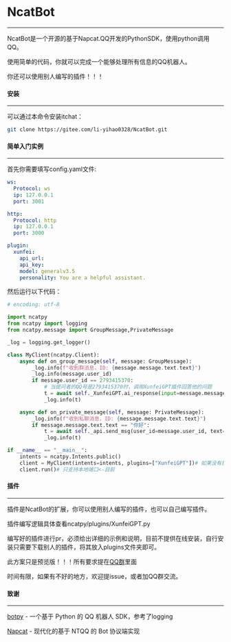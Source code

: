 # NcatBot

---

NcatBot是一个开源的基于Napcat.QQ开发的PythonSDK，使用python调用QQ。

使用简单的代码，你就可以完成一个能够处理所有信息的QQ机器人。

你还可以使用别人编写的插件！！！

#### 安装

---

可以通过本命令安装itchat：

```bash
git clone https://gitee.com/li-yihao0328/NcatBot.git
```

#### 简单入门实例

---

首先你需要填写config.yaml文件:

```yaml
ws:
  Protocol: ws
  ip: 127.0.0.1
  port: 3001

http:
  Protocol: http
  ip: 127.0.0.1
  port: 3000

plugin:
  xunfei:
    api_url:
    api_key:
    model: generalv3.5
    personality: You are a helpful assistant.
```

然后运行以下代码：

```python
# encoding: utf-8

import ncatpy
from ncatpy import logging
from ncatpy.message import GroupMessage,PrivateMessage

_log = logging.get_logger()

class MyClient(ncatpy.Client):
    async def on_group_message(self, message: GroupMessage):
        _log.info(f"收到群消息，ID: {message.message.text.text}")
        _log.info(message.user_id)
        if message.user_id == 2793415370:
            # 当提问者的QQ号是2793415370时，调用XunfeiGPT插件回答他的问题
            t = await self._XunfeiGPT.ai_response(input=message.message.text.text, group_id = message.group_id)
            _log.info(t)

    async def on_private_message(self, message: PrivateMessage):
        _log.info(f"收到私聊消息，ID: {message.message.text.text}")
        if message.message.text.text == "你好":
            t = await self._api.send_msg(user_id=message.user_id, text="你好,o")
            _log.info(t)

if __name__ == "__main__":
    intents = ncatpy.Intents.public()
    client = MyClient(intents=intents, plugins=["XunfeiGPT"])# 如果没有插件，则不需要添加plugins=["XunfeiGPT"]
    client.run()# 只支持本地端口<-目前
```

#### 插件

---

插件是NcatBot的扩展，你可以使用别人编写的插件，也可以自己编写插件。

插件编写逻辑具体查看ncatpy/plugins/XunfeiGPT.py

编写好的插件进行pr，必须给出详细的示例和说明，目前不提供在线安装，自行安装只需要下载别人的插件，将其放入plugins文件夹即可。

此方案只是预览版！！！所有要求提在[QQ群](https://qm.qq.com/q/LSdJ4p9UOW)里面

时间有限，如果有不好的地方，欢迎提issue，或者加QQ群交流。

#### 致谢

---

[botpy](https://github.com/tencent-connect/botpy) - 一个基于 Python 的 QQ 机器人 SDK，参考了logging

[Napcat](https://github.com/tencent-connect/botpy) - 现代化的基于 NTQQ 的 Bot 协议端实现
